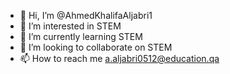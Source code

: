 - 👋 Hi, I’m @AhmedKhalifaAljabri1
- 👀 I’m interested in STEM
- 🌱 I’m currently learning STEM
- 💞️ I’m looking to collaborate on STEM
- 📫 How to reach me a.aljabri0512@education.qa

<!---
AhmedKhalifaAljabri1/AhmedKhalifaAljabri1 is a ✨ special ✨ repository because its `README.md` (this file) appears on your GitHub profile.
You can click the Preview link to take a look at your changes.
--->
